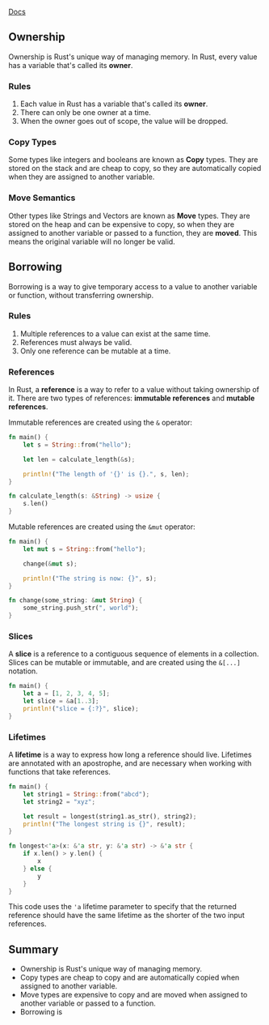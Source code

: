 [Docs](https://doc.rust-lang.org/book/ch04-00-understanding-ownership.html)

## Ownership

Ownership is Rust's unique way of managing memory. In Rust, every value has a variable that's called its **owner**.

### Rules

1. Each value in Rust has a variable that's called its **owner**.
2. There can only be one owner at a time.
3. When the owner goes out of scope, the value will be dropped.

### Copy Types

Some types like integers and booleans are known as **Copy** types. They are stored on the stack and are cheap to copy, so they are automatically copied when they are assigned to another variable.

### Move Semantics

Other types like Strings and Vectors are known as **Move** types. They are stored on the heap and can be expensive to copy, so when they are assigned to another variable or passed to a function, they are **moved**. This means the original variable will no longer be valid.

## Borrowing

Borrowing is a way to give temporary access to a value to another variable or function, without transferring ownership.

### Rules

1. Multiple references to a value can exist at the same time.
2. References must always be valid.
3. Only one reference can be mutable at a time.

### References

In Rust, a **reference** is a way to refer to a value without taking ownership of it. There are two types of references: **immutable references** and **mutable references**.

Immutable references are created using the `&` operator:

```rust
fn main() {
    let s = String::from("hello");

    let len = calculate_length(&s);

    println!("The length of '{}' is {}.", s, len);
}

fn calculate_length(s: &String) -> usize {
    s.len()
}
```

Mutable references are created using the `&mut` operator:

```rust
fn main() {
    let mut s = String::from("hello");

    change(&mut s);

    println!("The string is now: {}", s);
}

fn change(some_string: &mut String) {
    some_string.push_str(", world");
}
```

### Slices

A **slice** is a reference to a contiguous sequence of elements in a collection. Slices can be mutable or immutable, and are created using the `&[...]` notation.

```rust
fn main() {
    let a = [1, 2, 3, 4, 5];
    let slice = &a[1..3];
    println!("slice = {:?}", slice);
}
```

### Lifetimes

A **lifetime** is a way to express how long a reference should live. Lifetimes are annotated with an apostrophe, and are necessary when working with functions that take references.

```rust
fn main() {
    let string1 = String::from("abcd");
    let string2 = "xyz";

    let result = longest(string1.as_str(), string2);
    println!("The longest string is {}", result);
}

fn longest<'a>(x: &'a str, y: &'a str) -> &'a str {
    if x.len() > y.len() {
        x
    } else {
        y
    }
}
```

This code uses the `'a` lifetime parameter to specify that the returned reference should have the same lifetime as the shorter of the two input references.

## Summary

- Ownership is Rust's unique way of managing memory.
- Copy types are cheap to copy and are automatically copied when assigned to another variable.
- Move types are expensive to copy and are moved when assigned to another variable or passed to a function.
- Borrowing is